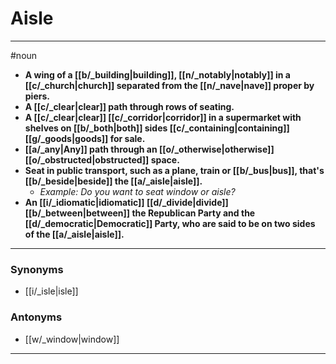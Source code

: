 # Aisle
---
#noun
- **A wing of a [[b/_building|building]], [[n/_notably|notably]] in a [[c/_church|church]] separated from the [[n/_nave|nave]] proper by piers.**
- **A [[c/_clear|clear]] path through rows of seating.**
- **A [[c/_clear|clear]] [[c/_corridor|corridor]] in a supermarket with shelves on [[b/_both|both]] sides [[c/_containing|containing]] [[g/_goods|goods]] for sale.**
- **[[a/_any|Any]] path through an [[o/_otherwise|otherwise]] [[o/_obstructed|obstructed]] space.**
- **Seat in public transport, such as a plane, train or [[b/_bus|bus]], that's [[b/_beside|beside]] the [[a/_aisle|aisle]].**
	- _Example: Do you want to seat window or aisle?_
- **An [[i/_idiomatic|idiomatic]] [[d/_divide|divide]] [[b/_between|between]] the Republican Party and the [[d/_democratic|Democratic]] Party, who are said to be on two sides of the [[a/_aisle|aisle]].**
---
### Synonyms
- [[i/_isle|isle]]
### Antonyms
- [[w/_window|window]]
---
